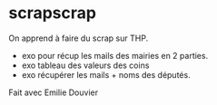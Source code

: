 # scrapscrap

On apprend à faire du scrap sur THP.
- exo pour récup les mails des mairies en 2 parties.
- exo tableau des valeurs des coins
- exo récupérer les mails + noms des députés. 


Fait avec Emilie Douvier
